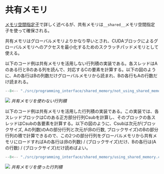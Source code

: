 # 共有メモリ
[メモリ空間指定子](https://docs.nvidia.com/cuda/cuda-c-programming-guide/index.html#variable-memory-space-specifiers)で詳しく述べるが、共有メモリは`__shared__`メモリ空間指定子を使って確保される。

共有メモリはグローバルメモリよりかなり早いとされ、CUDAブロックによるグローバルメモリへのアクセスを最小化するためのスクラッチパッドメモリとして使える。

以下のコード例は共有メモリを活用しない行列積の実装である。各スレッドはAのある行とBのある列を読んで、対応するCの要素を計算する。以下の図のように、Aの各行はBの列数だけグローバルメモリから読まれ、Bの各行もAの行数だけ読まれる。

```cpp title="/src/programming_interface/shared_memory/not_using_shared_memory.cu" linenums="1"
--8<-- "./src/programming_interface/shared_memory/not_using_shared_memory.cu:7:70"
```

![](https://docs.nvidia.com/cuda/cuda-c-programming-guide/_images/matrix-multiplication-without-shared-memory.png)
*共有メモリを使わない行列積*

以下のコード例は共有メモリを活用した行列積の実装である。この実装では、各スレッドブロックはCのある正方部分行列Csubを計算し、そのブロックの各スレッドはCsubの各要素を計算する。以下の図のように、Csubは次元が(ブロックサイズ, Aの列数)のAの部分行列と次元が(Bの行数, ブロックサイズ)のBの部分行列の積で計算できるので、この2つの部分行列をグローバルメモリから共有メモリにロードすればAの各行は(Bの列数) / (ブロックサイズ)だけ、Bの各行は(Aの行数) / (ブロックサイズ)だけ読めばよい。

```cpp title="/src/programming_interface/shared_memory/using_shared_memory.cu" linenums="1"
--8<-- "./src/programming_interface/shared_memory/using_shared_memory.cu:7:137"
```

![](https://docs.nvidia.com/cuda/cuda-c-programming-guide/_images/matrix-multiplication-with-shared-memory.png)
*共有メモリを使った行列積*
